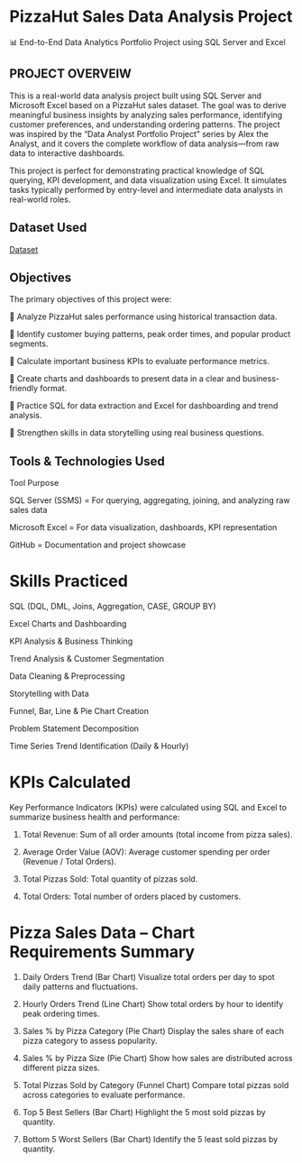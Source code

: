 # PizzaHut Sales Data Analysis Project

📊 End-to-End Data Analytics Portfolio Project using SQL Server and Excel

## PROJECT OVERVEIW

This is a real-world data analysis project built using SQL Server and Microsoft Excel based on a PizzaHut sales dataset. The goal was to derive meaningful business insights by analyzing sales performance, identifying customer preferences, and understanding ordering patterns. The project was inspired by the “Data Analyst Portfolio Project” series by Alex the Analyst, and it covers the complete workflow of data analysis—from raw data to interactive dashboards.

This project is perfect for demonstrating practical knowledge of SQL querying, KPI development, and data visualization using Excel. It simulates tasks typically performed by entry-level and intermediate data analysts in real-world roles.

## Dataset Used 
<a href ="https://github.com/darshant15/Data-Analysis-Dashboard-On-Swiggy-Instamart-Sales-Report/blob/76f883cdf9723789df180872da9b7de1a4807de2/Swiggy%20Instamart%20Grocery%20Data%20Excel.xlsx">Dataset</a>

 
## Objectives

The primary objectives of this project were:

📌 Analyze PizzaHut sales performance using historical transaction data.

📌 Identify customer buying patterns, peak order times, and popular product segments.

📌 Calculate important business KPIs to evaluate performance metrics.

📌 Create charts and dashboards to present data in a clear and business-friendly format.

📌 Practice SQL for data extraction and Excel for dashboarding and trend analysis.

📌 Strengthen skills in data storytelling using real business questions.


## Tools & Technologies Used

Tool	Purpose

SQL Server (SSMS)	   =      For querying, aggregating, joining, and analyzing raw sales data


Microsoft Excel	      =     For data visualization, dashboards, KPI representation


GitHub	              =      Documentation and project showcase



# Skills Practiced

SQL (DQL, DML, Joins, Aggregation, CASE, GROUP BY)  


Excel Charts and Dashboarding


KPI Analysis & Business Thinking


Trend Analysis & Customer Segmentation


Data Cleaning & Preprocessing


Storytelling with Data


Funnel, Bar, Line & Pie Chart Creation


Problem Statement Decomposition


Time Series Trend Identification (Daily & Hourly)


# KPIs Calculated

Key Performance Indicators (KPIs) were calculated using SQL and Excel to summarize business health and performance:

1. Total Revenue: Sum of all order amounts (total income from pizza sales).


2. Average Order Value (AOV): Average customer spending per order (Revenue / Total Orders).


3. Total Pizzas Sold: Total quantity of pizzas sold.


4. Total Orders: Total number of orders placed by customers.


# Pizza Sales Data – Chart Requirements Summary

1. Daily Orders Trend (Bar Chart)
Visualize total orders per day to spot daily patterns and fluctuations.


2. Hourly Orders Trend (Line Chart)
Show total orders by hour to identify peak ordering times.


3. Sales % by Pizza Category (Pie Chart)
Display the sales share of each pizza category to assess popularity.


4. Sales % by Pizza Size (Pie Chart)
Show how sales are distributed across different pizza sizes.


5. Total Pizzas Sold by Category (Funnel Chart)
Compare total pizzas sold across categories to evaluate performance.


6. Top 5 Best Sellers (Bar Chart)
Highlight the 5 most sold pizzas by quantity.


7. Bottom 5 Worst Sellers (Bar Chart)
Identify the 5 least sold pizzas by quantity.



   
